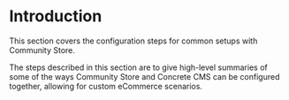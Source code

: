 # Introduction

This section covers the configuration steps for common setups with Community Store.

The steps described in this section are to give high-level summaries of some of the ways Community Store and Concrete CMS can be configured together, allowing for custom eCommerce scenarios. 
  
 
